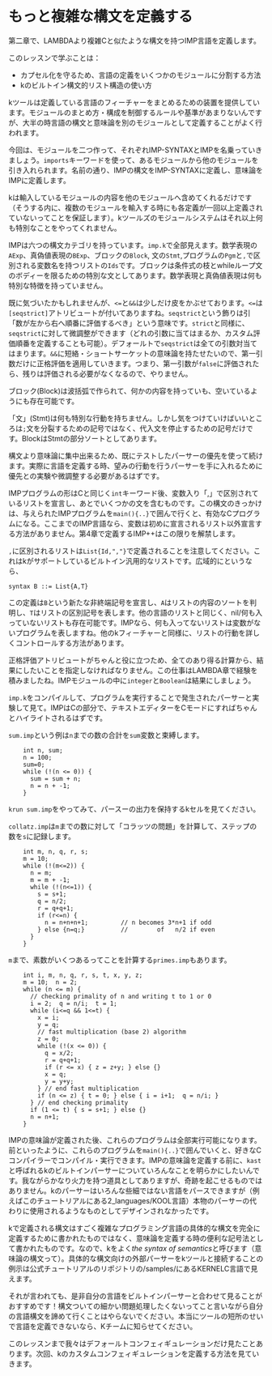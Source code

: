 # もっと複雑な構文を定義する

第二章で、LAMBDAより複雑Cと似たような構文を持つIMP言語を定義します。

このレッスンで学ぶことは：
+ カプセル化を守るため、言語の定義をいくつかのモジュールに分割する方法
+ kのビルトイン構文的リスト構造の使い方

kツールは定義している言語のフィーチャーをまとめるための装置を提供しています。モジュールのまとめ方・構成を制御するルールや基準があまりないんですが、大半の時言語の構文と意味論を別のモジュールとして定義することがよく行われます。

今回は、モジュールを二つ作って、それぞれIMP-SYNTAXとIMPを名乗っていきましょう。`imports`キーワードを使って、あるモジュールから他のモジュールを引き入れられます。名前の通り、IMPの構文をIMP-SYNTAXに定義し、意味論をIMPに定義します。

kは輸入しているモジュールの内容を他のモジュールへ含めてくれるだけです（そうする内に、複数のモジュールを輸入する時にも各定義が一回以上定義されていないってことを保証します）。kツールズのモジュールシステムはそれ以上何も特別なことをやってくれません。

IMPは六つの構文カテゴリを持っています。`imp.k`で全部見えます。数学表現の`AExp`、真偽値表現の`BExp`、ブロックの`Block`, 文の`Stmt`,プログラムの`Pgm`と`,`で区別される変数名を持つリストの`Ids`です。ブロックは条件式の枝とwhileループ文のボディーを限るための特別な文としてあります。数学表現と真偽値表現は何も特別な特徴を持っていません。

既に気づいたかもしれませんが、`<=`と`&&`は少しだけ皮をかぶせております。`<=`は`[seqstrict]`アトリビュートが付いてありますね。`seqstrict`という飾りは引「数が左から右へ順番に評価するべき」という意味です。`strict`と同様に、`seqstrict`に対して微調整ができます（どれの引数に当てはまるか、カスタム評価順番を定義することも可能）。デフォールトで`seqstrict`は全ての引数対当てはまります。`&&`に短絡・ショートサーケットの意味論を持たせたいので、第一引数だけに正格評価を適用していきます。つまり、第一引数が`false`に評価されたら、残りは評価される必要がなくなるので、やりません。

ブロック(Block)は波括弧で作られて、何かの内容を持っていも、空いているようにも存在可能です。

「文」(Stmt)は何も特別な行動を持ちません。しかし気をつけていけばいいところは`;`文を分裂するための記号ではなく、代入文を停止するための記号だけです。BlockはStmtの部分ソートとしてあります。

構文より意味論に集中出来るため、既にテストしたパーサーの優先を使って続けます。実際に言語を定義する時、望みの行動を行うパーサーを手に入れるために優先との実験や微調整する必要があるはずです。

IMPプログラムの形はCと同じく`int`キーワード後、変数入り「,」で区別されているリストを宣言し、あとでいくつかの文を含むものです。この構文のきっかけは、与えられたIMPプログラムを`main(){..}`で囲んで行くと、有効なCプログラムになる。ここまでのIMP言語なら、変数は初めに宣言されるリスト以外宣言する方法がありません。第4章で定義するIMP++はこの限りを解禁します。

`,`に区別されるリストは`List{Id,","}`で定義されることを注意してください。これはkがサポートしているビルトイン汎用的なリストです。広域的にというなら、

```
syntax B ::= List{A,T}
```

この定義は`B`という新たな非終端記号を宣言し、`A`はリストの内容のソートを判明し、`T`はリストの区別記号を表します。他の言語のリストと同じく、nil/何も入っていないリストも存在可能です。IMPなら、何も入ってないリストは変数がないプログラムを表しますね。他のkフィーチャーと同様に、リストの行動を詳しくコントロールする方法があります。

正格評価アトリビュートがちゃんと役に立つため、全てのあり得る計算から、結果にしたいことを指定しなければなりません。この仕事はLAMBDA章で経験を積みましたね。IMPモジュールの中に`integer`と`Boolean`は結果にしましょう。

`imp.k`をコンパイルして、プログラムを実行することで発生されたパーサーと実験して見て。IMPはCの部分で、テキストエディターをCモードにすればちゃんとハイライトされるはずです。

`sum.imp`という例は`n`までの数の合計を`sum`変数と束縛します。
```
    int n, sum;
    n = 100;
    sum=0;
    while (!(n <= 0)) {
      sum = sum + n;
      n = n + -1;
    }
```

`krun sum.imp`をやってみて、パースーの出力を保持するkセルを見てください。

`collatz.imp`は`m`までの数に対して「コラッツの問題」を計算して、ステップの数を`s`に記録します。

```
    int m, n, q, r, s;
    m = 10;
    while (!(m<=2)) {
      n = m;
      m = m + -1;
      while (!(n<=1)) {
        s = s+1;
        q = n/2;
        r = q+q+1;
        if (r<=n) {
          n = n+n+n+1;         // n becomes 3*n+1 if odd
        } else {n=q;}          //        of   n/2 if even
      }
    }
```

`m`まで、素数がいくつあるってことを計算する`primes.imp`もあります。
```
    int i, m, n, q, r, s, t, x, y, z;
    m = 10;  n = 2;
    while (n <= m) {
      // checking primality of n and writing t to 1 or 0
      i = 2;  q = n/i;  t = 1;
      while (i<=q && 1<=t) {
        x = i;
        y = q;
        // fast multiplication (base 2) algorithm
        z = 0;
        while (!(x <= 0)) {
          q = x/2;
          r = q+q+1;
          if (r <= x) { z = z+y; } else {}
          x = q;
          y = y+y;
        } // end fast multiplication
        if (n <= z) { t = 0; } else { i = i+1;  q = n/i; }
      } // end checking primality
      if (1 <= t) { s = s+1; } else {}
      n = n+1;
    }
```

IMPの意味論が定義された後、これらのプログラムは全部実行可能になります。前といったように、これらのプログラムを`main(){..}`で囲んでいくと、好きなCコンパイラーでコンパイル・実行できます。IMPの意味論を定義する前に、`kast`と呼ばれるkのビルトインパーサーについていろんなことを明らかにしたいんです。我ながらかなり火力を持つ道具としてありますが、奇跡を起こせるものではありません。kのパーサーはいろんな些細ではない言語をパースできますが（例えばこのチュートリアルにある2_languages/KOOL言語）本物のパーサーの代わりに使用されるようなものとしてデザインされなかったです。

kで定義される構文はすごく複雑なプログラミング言語の具体的な構文を完全に定義するために書かれたものではなく、意味論を定義する時の便利な記号法として書かれたものです。なので、kをよく*the syntax of semantics*と呼びます（意味論の構文って）。具体的な構文向けの外部パーサーをkツールと接続することの例示は公式チュートリアルのリポジトリの/samples/にあるKERNELC言語で見えます。

それが言われても、是非自分の言語をビルトインパーサーと合わせて見ることがおすすめです！構文ついての細かい問題処理したくないってこと言いながら自分の言語構文を諦めて行くことはやらないでください。本当にツールの短所のせいで言語を定義できないなら、Kチームに知らせてください。

このレッスンまで我々はデフォールトコンフェィギュレーションだけ見たことあります。次回、kのカスタムコンフェィギュレーションを定義する方法を見ていきます。
